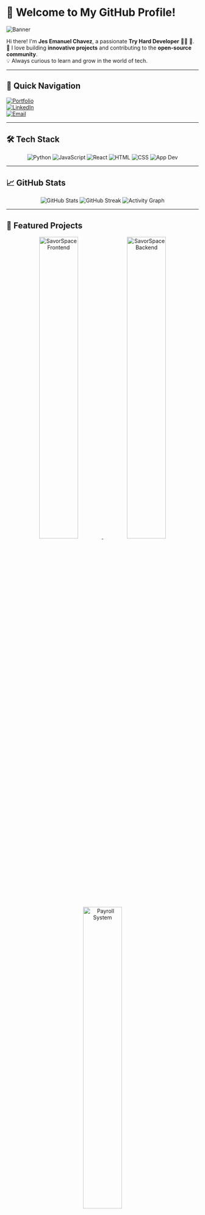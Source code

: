 # 🌟 Welcome to My GitHub Profile!

![Banner](https://64.media.tumblr.com/f6753c4537c395a5305d5e8b872a35bc/c2332f2c10cafb94-1c/s1280x1920/0f86834b55e59e62707ca253f8d6d212df1f1af9.jpg)

Hi there! I'm **Jes Emanuel Chavez**, a passionate **Try Hard Developer** 👨‍💻 🚀.  
🌱 I love building **innovative projects** and contributing to the **open-source community**.  
💡 Always curious to learn and grow in the world of tech.  

---

## 📌 **Quick Navigation**
[![Portfolio](https://img.shields.io/badge/Portfolio-Visit-blue?style=for-the-badge&logo=google-chrome)](#)  
[![LinkedIn](https://img.shields.io/badge/LinkedIn-Connect-blue?style=for-the-badge&logo=linkedin)](https://www.linkedin.com/in/jes-emanuel-chavez-b8ab0a342/)  
[![Email](https://img.shields.io/badge/Email-Send-blue?style=for-the-badge&logo=gmail)](mailto:chavezjes71@example.com)

---

## 🛠️ **Tech Stack**

<div align="center">
  <img src="https://img.shields.io/badge/Code-Python-3776AB?style=for-the-badge&logo=python&logoColor=white" alt="Python"/>
  <img src="https://img.shields.io/badge/Code-JavaScript-F7DF1E?style=for-the-badge&logo=javascript&logoColor=black" alt="JavaScript"/>
  <img src="https://img.shields.io/badge/Framework-React-61DAFB?style=for-the-badge&logo=react&logoColor=black" alt="React"/>
  <img src="https://img.shields.io/badge/Code-HTML-E34F26?style=for-the-badge&logo=html5&logoColor=white" alt="HTML"/>
  <img src="https://img.shields.io/badge/Code-CSS-1572B6?style=for-the-badge&logo=css3&logoColor=white" alt="CSS"/>
  <img src="https://img.shields.io/badge/Tools-App_Dev-4CAF50?style=for-the-badge&logo=appveyor&logoColor=white" alt="App Dev"/>
</div>


---

## 📈 **GitHub Stats**
<div align="center">
  <img src="https://github-readme-stats.vercel.app/api?username=YourGitHubUsername&show_icons=true&theme=radical" alt="GitHub Stats" />
  <img src="https://github-readme-streak-stats.herokuapp.com/?user=YourGitHubUsername&theme=radical" alt="GitHub Streak" />
  <img src="https://github-readme-activity-graph.cyclic.app/graph?username=YourGitHubUsername&theme=react-dark" alt="Activity Graph" />
</div>

---

## 🚀 **Featured Projects**
<div align="center">
  <a href="https://github.com/karl2522/SavorSpace-Frontend">
    <img src="https://i.pinimg.com/736x/8b/db/51/8bdb51ecf2f4c7d9a225a14b11a9d4dc.jpg?text=SavorSpace+Frontend" alt="SavorSpace Frontend" width="45%" />
  </a>
  <a href="https://github.com/karl2522/SavorSpace-Backend">
    <img src="https://i.pinimg.com/736x/59/05/ec/5905ec8b7f3e01d1fc44be6911bd91fc.jpg?text=SavorSpace+Backend" alt="SavorSpace Backend" width="45%" />
  </a>
  <a href="https://github.com/Cappi-dev/Payroll_System">
    <img src="https://i.pinimg.com/736x/a7/02/c2/a702c2ee276e68e95dc53a08f4ddfe17.jpg?text=Payroll+System" alt="Payroll System" width="45%" />
  </a>

</div>


---

## 🧑‍💻 **Open Source Contributions**
- **[SavorSpace Frontend](https://github.com/karl2522/SavorSpace-Frontend)**: Worked on improving the user interface with modern React components and optimizing the design for a seamless experience.  
- **[SavorSpace Backend](https://github.com/karl2522/SavorSpace-Backend)**: Contributed to building the API with RESTful services and implemented user authentication features for secure access.  
- **[Payroll System](https://github.com/Cappi-dev/Payroll_System)**: Developed and integrated payroll calculation functionalities, ensuring accurate tax deductions and efficient employee pay processing.  
- **[MATRIX GAME](https://github.com/Cappi-dev/MATRIX-GAME)**: Created engaging gameplay mechanics for a dynamic, matrix-inspired game, focused on smooth animations and user interactivity.  

---

## 🎯 **Let's Connect**
<div align="center">
  <a href="https://yourportfolio.com">
    <img src="https://img.shields.io/badge/Portfolio-Visit-orange?style=for-the-badge&logo=google-chrome&logoColor=white" alt="Portfolio" />
  </a>
  <a href="https://linkedin.com/in/yourprofile">
    <img src="https://img.shields.io/badge/LinkedIn-Connect-blue?style=for-the-badge&logo=linkedin&logoColor=white" alt="LinkedIn" />
  </a>
  <a href="mailto:youremail@example.com">
    <img src="https://img.shields.io/badge/Email-Contact-red?style=for-the-badge&logo=gmail&logoColor=white" alt="Email" />
  </a>
  <a href="https://twitter.com/yourprofile">
    <img src="https://img.shields.io/badge/Twitter-Follow-blue?style=for-the-badge&logo=twitter&logoColor=white" alt="Twitter" />
  </a>
</div>

---

## 💬 **Fun Facts**
- 🚀 Launched my first project at [age/year]!  
- 🎨 Love sketching and exploring digital art.  
- 🌱 Constant learner and avid reader.

---

## 🎨 **Customization Ideas**
- Add GIFs for animations using free tools like [Giphy](https://giphy.com/).  
- Create a custom banner using [Canva](https://www.canva.com/) or [Figma](https://www.figma.com/).  
- Use shields.io badges for tools and achievements.  

---

## 🌍 **Let's Build Together**
_“Technology is best when it brings people together.”_

Feel free to explore my repositories and connect for collaboration! 😊  
